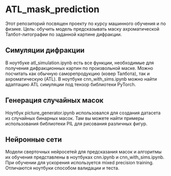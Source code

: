 # ATL_mask_prediction
Этот репозиторий посвящен проекту по курсу машинного обучения и по физике. Цель: обучить модель предсказывать маску ахроматической Талбот-литографии по заданной картине дифракции. 

## Симуляции дифракции

В ноутбуке atl_simulation.ipynb есть все функции, необходимые для получения дифракционных картин по произвольной маске. Можно посчитать как обычную саморепродукцию (ковер Талбота), так и ахроматическую (ATL). В ноутбуке cnn_with_sims.ipynb можно найти адаптацию ATL симуляции под тензор библиотеки PyTorch.

## Генерация случайных масок

Ноутбук picture_generator.ipynb использовался для создания датасета из случайных бинарных масок. Там вы можете найти примеры использования библиотеки PIL для рисования различных фигур.

## Нейронные сети

Модели сверточных нейросетей для предсказания масок и алгоритмы их обучения представлены в ноутбуках cnn.ipynb и cnn_with_sims.ipynb. При обучении для ускорения используется mixed precision training. Отличаются ноутбуки способом валидации и теста.
